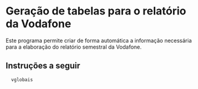 # Geração de tabelas para o relatório da Vodafone #

Este programa permite criar de forma automática a informação necessária para a elaboração do relatório semestral da Vodafone.

## Instruções a seguir ##

```shell
  vglobais
```
